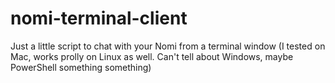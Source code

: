 # nomi-terminal-client
Just a little script to chat with your Nomi from a terminal window (I tested on Mac, works prolly on Linux as well. Can't tell about Windows, maybe PowerShell something something)
